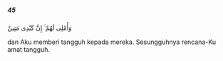 ##### 45

<span class="ayah">وَأُمْلِى لَهُمْ ۚ إِنَّ كَيْدِى مَتِينٌ</span>

<span class="ayah_translation">dan Aku memberi tangguh kepada mereka. Sesungguhnya rencana-Ku amat tangguh.</span>
